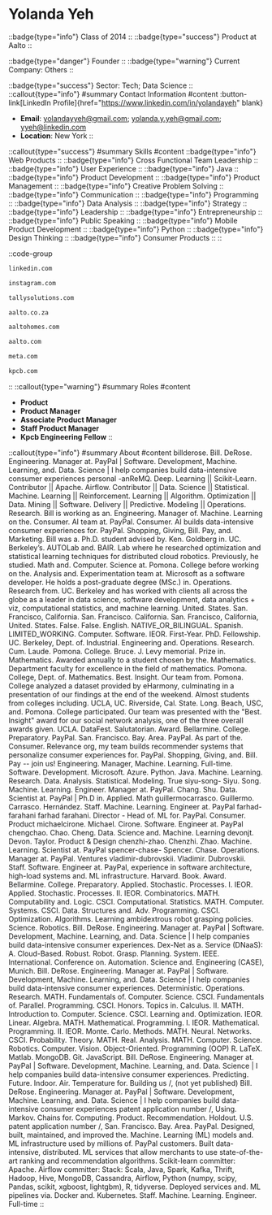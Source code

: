 # Yolanda Yeh
::badge{type="info"}
Class of 2014
::
::badge{type="success"}
Product at Aalto
::

::badge{type="danger"}
Founder
::
::badge{type="warning"}
Current Company: Others
::

::badge{type="success"}
Sector: Tech; Data Science
::
::callout{type="info"}
#summary
Contact Information
#content
:button-link[LinkedIn Profile]{href="https://www.linkedin.com/in/yolandayeh" blank}
- **Email**: yolandayyeh@gmail.com; yolanda.y.yeh@gmail.com; yyeh@linkedin.com
- **Location**: New York
::

::callout{type="success"}
#summary
Skills
#content
::badge{type="info"}
Web Products
::
::badge{type="info"}
Cross Functional Team Leadership
::
::badge{type="info"}
User Experience
::
::badge{type="info"}
Java
::
::badge{type="info"}
Product Development
::
::badge{type="info"}
Product Management
::
::badge{type="info"}
Creative Problem Solving
::
::badge{type="info"}
Communication
::
::badge{type="info"}
Programming
::
::badge{type="info"}
Data Analysis
::
::badge{type="info"}
Strategy
::
::badge{type="info"}
Leadership
::
::badge{type="info"}
Entrepreneurship
::
::badge{type="info"}
Public Speaking
::
::badge{type="info"}
Mobile Product Development
::
::badge{type="info"}
Python
::
::badge{type="info"}
Design Thinking
::
::badge{type="info"}
Consumer Products
::
::

::code-group
```bash [LinkedIn]
linkedin.com
```
```bash [Instagram]
instagram.com
```
```bash [Tally Solutions]
tallysolutions.com
```
```bash [Aalto]
aalto.co.za
```
```bash [Aalto Homes]
aaltohomes.com
```
```bash [Aalto]
aalto.com
```
```bash [Meta]
meta.com
```
```bash [Kleiner Perkins Caufield & Byers]
kpcb.com
```
::
::callout{type="warning"}
#summary
Roles
#content
- **Product**
- **Product Manager**
- **Associate Product Manager**
- **Staff Product Manager**
- **Kpcb Engineering Fellow**
::

::callout{type="info"}
#summary
About
#content
billderose. Bill. DeRose. Engineering. Manager at. PayPal | Software. Development, Machine. Learning, and. Data. Science | I help companies build data-intensive consumer experiences personal -anReMQ. Deep. Learning || Scikit-Learn. Contributor || Apache. Airflow. Contributor || Data. Science || Statistical. Machine. Learning || Reinforcement. Learning || Algorithm. Optimization || Data. Mining || Software. Delivery || Predictive. Modeling || Operations. Research. Bill is working as an. Engineering. Manager of. Machine. Learning on the. Consumer. AI team at. PayPal. Consumer. AI builds data-intensive consumer experiences for. PayPal. Shopping, Giving, Bill. Pay, and. Marketing. Bill was a. Ph.D. student advised by. Ken. Goldberg in. UC. Berkeley’s. AUTOLab and. BAIR. Lab where he researched optimization and statistical learning techniques for distributed cloud robotics. Previously, he studied. Math and. Computer. Science at. Pomona. College before working on the. Analysis and. Experimentation team at. Microsoft as a software developer. He holds a post-graduate degree (MSc.) in. Operations. Research from. UC. Berkeley and has worked with clients all across the globe as a leader in data science, software development, data analytics + viz, computational statistics, and machine learning. United. States. San. Francisco, California. San. Francisco. California. San. Francisco, California, United. States. False. False. English. NATIVE_OR_BILINGUAL. Spanish. LIMITED_WORKING. Computer. Software. IEOR. First-Year. PhD. Fellowship. UC. Berkeley, Dept. of. Industrial. Engineering and. Operations. Research. Cum. Laude. Pomona. College. Bruce. J. Levy memorial. Prize in. Mathematics. Awarded annually to a student chosen by the. Mathematics. Department faculty for excellence in the field of mathematics. Pomona. College, Dept. of. Mathematics. Best. Insight. Our team from. Pomona. College analyzed a dataset provided by eHarmony, culminating in a presentation of our findings at the end of the weekend. Almost students from colleges including. UCLA, UC. Riverside, Cal. State. Long. Beach, USC, and. Pomona. College participated. Our team was presented with the "Best. Insight" award for our social network analysis, one of the three overall awards given. UCLA. DataFest. Salutatorian. Award. Bellarmine. College. Preparatory. PayPal. San. Francisco. Bay. Area. PayPal. As part of the. Consumer. Relevance org, my team builds recommender systems that personalize consumer experiences for. PayPal. Shopping, Giving, and. Bill. Pay -- join us! Engineering. Manager, Machine. Learning. Full-time. Software. Development. Microsoft. Azure. Python. Java. Machine. Learning. Research. Data. Analysis. Statistical. Modeling. True siyu-song- Siyu. Song. Machine. Learning. Engineer. Manager at. PayPal. Chang. Shu. Data. Scientist at. PayPal | Ph.D in. Applied. Math guillermocarrasco. Guillermo. Carrasco. Hernández. Staff. Machine. Learning. Engineer at. PayPal farhad-farahani farhad farahani. Director - Head of. ML for. PayPal. Consumer. Product michaelcirone. Michael. Cirone. Software. Engineer at. PayPal chengchao. Chao. Cheng. Data. Science and. Machine. Learning devonjt. Devon. Taylor. Product & Design chenzhi-zhao. Chenzhi. Zhao. Machine. Learning. Scientist at. PayPal spencer-chase- Spencer. Chase. Operations. Manager at. PayPal. Ventures vladimir-dubrovskii. Vladimir. Dubrovskii. Staff. Software. Engineer at. PayPal, experience in software architecture, high-load systems and. ML infrastructure. Harvard. Book. Award. Bellarmine. College. Preparatory. Applied. Stochastic. Processes. I. IEOR. Applied. Stochastic. Processes. II. IEOR. Combinatorics. MATH. Computability and. Logic. CSCI. Computational. Statistics. MATH. Computer. Systems. CSCI. Data. Structures and. Adv. Programming. CSCI. Optimization. Algorithms. Learning ambidextrous robot grasping policies. Science. Robotics. Bill. DeRose. Engineering. Manager at. PayPal | Software. Development, Machine. Learning, and. Data. Science | I help companies build data-intensive consumer experiences. Dex-Net as a. Service (DNaaS): A. Cloud-Based. Robust. Robot. Grasp. Planning. System. IEEE. International. Conference on. Automation. Science and. Engineering (CASE), Munich. Bill. DeRose. Engineering. Manager at. PayPal | Software. Development, Machine. Learning, and. Data. Science | I help companies build data-intensive consumer experiences. Deterministic. Operations. Research. MATH. Fundamentals of. Computer. Science. CSCI. Fundamentals of. Parallel. Programming. CSCI. Honors. Topics in. Calculus. II. MATH. Introduction to. Computer. Science. CSCI. Learning and. Optimization. IEOR. Linear. Algebra. MATH. Mathematical. Programming. I. IEOR. Mathematical. Programming. II. IEOR. Monte. Carlo. Methods. MATH. Neural. Networks. CSCI. Probability. Theory. MATH. Real. Analysis. MATH. Computer. Science. Robotics. Computer. Vision. Object-Oriented. Programming (OOP) R. LaTeX. Matlab. MongoDB. Git. JavaScript. Bill. DeRose. Engineering. Manager at. PayPal | Software. Development, Machine. Learning, and. Data. Science | I help companies build data-intensive consumer experiences. Predicting. Future. Indoor. Air. Temperature for. Building us /, (not yet published) Bill. DeRose. Engineering. Manager at. PayPal | Software. Development, Machine. Learning, and. Data. Science | I help companies build data-intensive consumer experiences patent application number /, Using. Markov. Chains for. Computing. Product. Recommendation. Holdout. U.S. patent application number /, San. Francisco. Bay. Area. PayPal. Designed, built, maintained, and improved the. Machine. Learning (ML) models and. ML infrastructure used by millions of. PayPal customers. Built data-intensive, distributed. ML services that allow merchants to use state-of-the-art ranking and recommendation algorithms. Scikit-learn committer: Apache. Airflow committer: Stack: Scala, Java, Spark, Kafka, Thrift, Hadoop, Hive, MongoDB, Cassandra, Airflow, Python (numpy, scipy, Pandas, scikit, xgboost, lightgbm), R, tidyverse. Deployed services and. ML pipelines via. Docker and. Kubernetes. Staff. Machine. Learning. Engineer. Full-time
::
